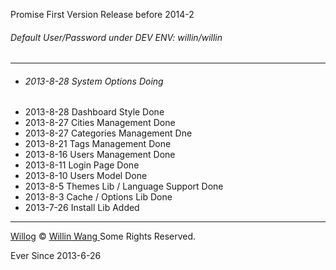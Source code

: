 Promise First Version Release before 2014-2

###### Default User/Password under DEV ENV: willin/willin

------------

* ###### 2013-8-28 System Options Doing
* 2013-8-28 Dashboard Style Done
* 2013-8-27 Cities Management Done
* 2013-8-27 Categories Management Dne
* 2013-8-21 Tags Management Done
* 2013-8-16 Users Management Done
* 2013-8-11 Login Page Done
* 2013-8-10 Users Model Done
* 2013-8-5 Themes Lib / Language Support Done
* 2013-8-3 Cache / Options Lib Done
* 2013-7-26 Install Lib Added

--------------

[Willog](http://now.willin.org) &copy; [Willin Wang
](http://willin.org) Some Rights Reserved.

Ever Since 2013-6-26

